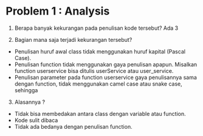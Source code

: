 # Problem 1 : Analysis
 
1. Berapa banyak kekurangan pada penulisan kode tersebut?
Ada 3

2. Bagian mana saja terjadi kekurangan tersebut?

- Penulisan huruf awal class tidak menggunakan huruf kapital (Pascal Case).
- Penulisan function tidak menggunakan gaya penulisan apapun. Misalkan function userservice bisa ditulis userService atau user_service. 
- Penulisan parameter pada function userservice gaya penulisannya sama dengan function, tidak menggunakan camel case atau snake case, sehingga 

3. Alasannya ?
- Tidak bisa membedakan antara class dengan variable atau function.
- Kode sulit dibaca
- Tidak ada bedanya dengan penulisan function.